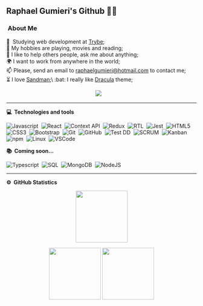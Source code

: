 ## Raphael Gumieri's Github :man_technologist:

### &nbsp;About Me

:rocket: &nbsp;Studying web development at [Trybe](https://www.betrybe.com/);\
🤔 My hobbies are playing, movies and reading;\
💬 I like to help others people, ask me about anything;\
🌍 I want to work from anywhere in the world;\
📫 Please, send an email to raphaelgumieri@hotmail.com to contact me;\
:hourglass_flowing_sand:	I love [Sandman](https://en.wikipedia.org/wiki/The_Sandman_(comic_book));\
:bat: I really like [Dracula](https://draculatheme.com/) theme;




<p align="center">
  <a href="https://www.linkedin.com/in/raphaelgumieri/"><img src="https://img.shields.io/badge/linkedin-%230077B5.svg?&style=for-the-badge&logo=linkedin&logoColor=white" /></a>&nbsp;&nbsp;&nbsp;&nbsp;
</p>

<hr/>


<b> :computer: &nbsp;Technologies and tools</b>
  <br/>


![Javascript](https://img.shields.io/badge/-Javascript-yellow?style=flat=square&logo=javascript&logoColor=white)&nbsp;
![React](https://img.shields.io/badge/-React-61DAFB?style=flat=square&logo=react&logoColor=black)&nbsp;
![Context API](https://img.shields.io/badge/-Context%20API-61DAFB?style=flat=square&logo=react&logoColor=black)&nbsp;
![Redux](https://img.shields.io/badge/-Redux-764ABC?style=flat=square&logo=redux&logoColor=white)&nbsp;
![RTL](https://img.shields.io/badge/-RTL-61DAFB?style=flat=square&logo=react&logoColor=black)&nbsp;
![Jest](https://img.shields.io/badge/-Jest-C21325?style=flat=square&logo=jest&logoColor=white)&nbsp;
![HTML5](https://img.shields.io/badge/-HTML5-E34F26?style=flat=square&logo=html5&logoColor=white)&nbsp;
![CSS3](https://img.shields.io/badge/-CSS3-1572B6?style=flat=square&logo=css3&logoColor=white)&nbsp;
![Bootstrap](https://img.shields.io/badge/-Bootstrap-7952B3?style=flat=square&logo=bootstrap&logoColor=white)&nbsp;
![Git](https://img.shields.io/badge/-Git-F05032?style=flat=square&logo=git&logoColor=white)&nbsp;
![GitHub](https://img.shields.io/badge/-GitHub-181717?style=flat=square&logo=github&logoColor=white)&nbsp;
![Test DD](https://img.shields.io/badge/-Test%20DD-orange?style=flat=square)&nbsp;
![SCRUM](https://img.shields.io/badge/-SCRUM-blue?style=flat=square)&nbsp;
![Kanban](https://img.shields.io/badge/-Kanban-grey?style=flat=square)&nbsp;
![npm](https://img.shields.io/badge/-npm-CB3837?style=flat=square&logo=npm&logoColor=white)&nbsp;
![Linux](https://img.shields.io/badge/-Linux-FCC624?style=flat=square&logo=linux&logoColor=black)&nbsp;
![VSCode](https://img.shields.io/badge/-VSCode-007ACC?style=flat=square&logo=visual-studio-code&logoColor=white)&nbsp;
<!-- ![]()&nbsp; -->

<b> :books: &nbsp;Coming soon...</b>
<br/>

![Typescript](https://img.shields.io/badge/-TypeScript-3178C6?style=flat=square&logo=typescript&logoColor=white)&nbsp;
![SQL](https://img.shields.io/badge/-SQL-4479A1?style=flat=square&logo=mysql&logoColor=white)&nbsp;
![MongoDB](https://img.shields.io/badge/-MongoDB-47A248?style=flat=square&logo=mongodb&logoColor=white)&nbsp;
![NodeJS](https://img.shields.io/badge/-Node.Js-339933?style=flat=square&logo=node-dot-js&logoColor=white)&nbsp;
<!-- ![]()&nbsp; -->

<hr/>

<b>:gear: &nbsp;GitHub Statistics</b>
<br/>
  <p align="center">
      <img height="137px" src="https://github-readme-streak-stats.herokuapp.com/?user=raphaelgumieri&hide_border=true&theme=dracula" />
  </p>
  <p align="center">
      <img height="137px" src="https://github-readme-stats.vercel.app/api?username=raphaelgumieri&hide_title=true&hide_border=true&show_icons=true&include_all_commits=true&count_private=true&line_height=21&theme=dracula" /> <img height="137px" src="https://github-readme-stats.vercel.app/api/top-langs/?username=vanellijoao&hide=html&hide_title=true&hide_border=true&layout=compact&langs_count=8&theme=dracula" />
  </p>

